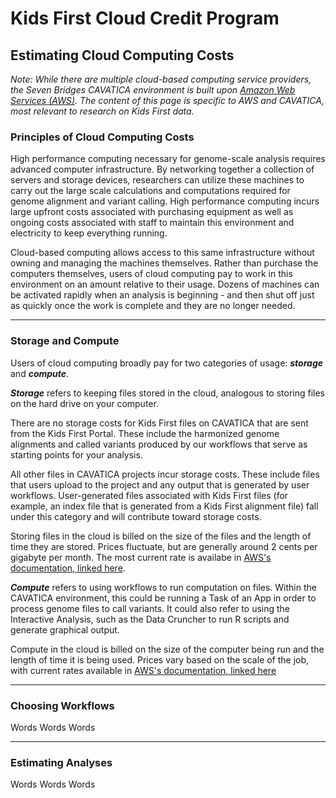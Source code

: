 # Kids First Cloud Credit Program
## Estimating Cloud Computing Costs
_Note: While there are multiple cloud-based computing service providers, the Seven Bridges CAVATICA environment is built upon [Amazon Web Services (AWS)](https://aws.amazon.com/). The content of this page is specific to AWS and CAVATICA, most relevant to research on Kids First data._

### Principles of Cloud Computing Costs
High performance computing necessary for genome-scale analysis requires advanced computer infrastructure. By networking together a collection of servers and storage devices, researchers can utilize these machines to carry out the large scale calculations and computations required for genome alignment and variant calling. High performance computing incurs large upfront costs associated with purchasing equipment as well as ongoing costs associated with staff to maintain this environment and electricity to keep everything running.

Cloud-based computing allows access to this same infrastructure without owning and managing the machines themselves. Rather than purchase the computers themselves, users of cloud computing pay to work in this environment on an amount relative to their usage. Dozens of machines can be activated rapidly when an analysis is beginning - and then shut off just as quickly once the work is complete and they are no longer needed.

---
### Storage and Compute
Users of cloud computing broadly pay for two categories of usage: ___storage___ and ___compute___.

___Storage___ refers to keeping files stored in the cloud, analogous to storing files on the hard drive on your computer.

There are no storage costs for Kids First files on CAVATICA that are sent from the Kids First Portal. These include the harmonized genome alignments and called variants produced by our workflows that serve as starting points for your analysis. 

All other files in CAVATICA projects incur storage costs. These include files that users upload to the project and any output that is generated by user workflows. User-generated files associated with Kids First files (for example, an index file that is generated from a Kids First alignment file) fall under this category and will contribute toward storage costs.

Storing files in the cloud is billed on the size of the files and the length of time they are stored. Prices fluctuate, but are generally around 2 cents per gigabyte per month. The most current rate is availabe in [AWS's documentation, linked here](https://aws.amazon.com/s3/pricing/).

___Compute___ refers to using workflows to run computation on files. Within the CAVATICA environment, this could be running a Task of an App in order to process genome files to call variants. It could also refer to using the Interactive Analysis, such as the Data Cruncher to run R scripts and generate graphical output. 

Compute in the cloud is billed on the size of the computer being run and the length of time it is being used. Prices vary based on the scale of the job, with current rates available in [AWS's documentation, linked here](https://aws.amazon.com/ec2/pricing/on-demand/)

---
### Choosing Workflows
Words Words Words

---
### Estimating Analyses
Words Words Words
